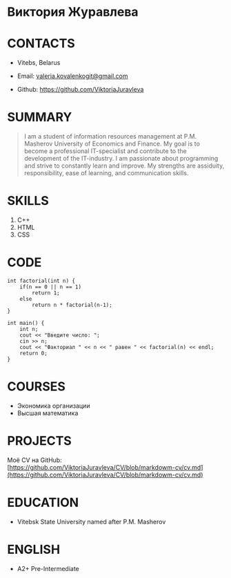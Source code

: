 # Виктория Журавлева
# CONTACTS
- Vitebs, Belarus

- Email: valeria.kovalenkogit@gmail.com

- Github: https://github.com/ViktoriaJuravleva

# SUMMARY
> I am a student of information resources management at P.M. Masherov University of Economics and Finance. My goal is to become a professional IT-specialist and contribute to the development of the IT-industry. I am passionate about programming and strive to constantly learn and improve. My strengths are assiduity, responsibility, ease of learning, and communication skills.
# SKILLS

1. С++
2. HTML
3. CSS

# CODE
```
int factorial(int n) {
    if(n == 0 || n == 1)
        return 1;
    else
        return n * factorial(n-1);
}

int main() {
    int n;
    cout << "Введите число: ";
    cin >> n;
    cout << "Факториал " << n << " равен " << factorial(n) << endl;
    return 0;
}
```

# COURSES
+ Экономика организации
+ Высшая математика

# PROJECTS

Моё СV на GitHub: [https://github.com/ViktoriaJuravleva/CV/blob/markdowm-cv/cv.md](https://github.com/ViktoriaJuravleva/CV/blob/markdowm-cv/cv.md)

# EDUCATION

* Vitebsk State University named after P.M. Masherov

# ENGLISH

* A2+ Pre-Intermediate


